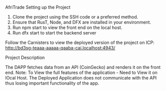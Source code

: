 AfriTrade
Setting up the Project
1. Clone the project using the SSH code or a preferred method.
2. Ensure that RusT, Node, and DFX are installed in your environment.
3. Run npm start to view the front end on the local host.
4. Run dfx start to start the backend server

Follow the Carnisters to view the deployed version of the project on ICP:
http://bd3sg-teaaa-aaaaa-qaaba-cai.localhost:4943/

Project Description

The DAPP fetches data from an API (CoinGecko) and renders it on the front end.
Note: To View the full features of the application - Need to View it on lOcal Host. The Deployed Application does not communicate with the API thus losing important functionality of the app.
